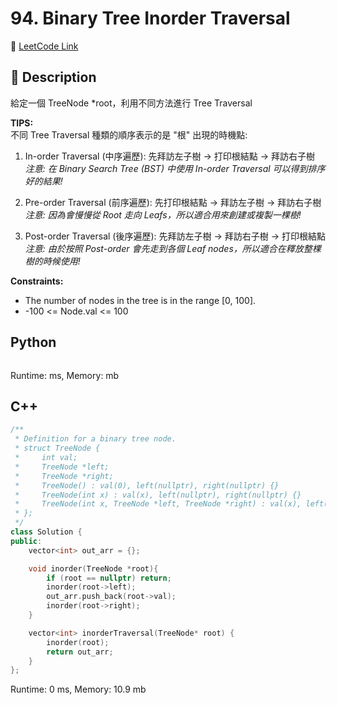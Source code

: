 # 94. Binary Tree Inorder Traversal

🔗 [LeetCode Link](https://leetcode.com/problems/binary-tree-inorder-traversal/description/)

## :beginner: Description

給定一個 TreeNode *root，利用不同方法進行 Tree Traversal

**TIPS:**  
不同 Tree Traversal 種類的順序表示的是 "根" 出現的時機點:

1. In-order Traversal (中序遍歷): 先拜訪左子樹 → 打印根結點 → 拜訪右子樹  
   *注意: 在 Binary Search Tree (BST) 中使用 In-order Traversal 可以得到排序好的結果!*

2. Pre-order Traversal (前序遍歷): 先打印根結點 → 拜訪左子樹 → 拜訪右子樹  
   *注意: 因為會慢慢從 Root 走向 Leafs，所以適合用來創建或複製一棵樹!*

3. Post-order Traversal (後序遍歷): 先拜訪左子樹 → 拜訪右子樹 → 打印根結點  
   *注意: 由於按照 Post-order 會先走到各個 Leaf nodes，所以適合在釋放整棵樹的時候使用!*

**Constraints:**  
* The number of nodes in the tree is in the range [0, 100].
* -100 <= Node.val <= 100

## Python 

```python

```
Runtime: ms, Memory: mb

## C++

```c++
/**
 * Definition for a binary tree node.
 * struct TreeNode {
 *     int val;
 *     TreeNode *left;
 *     TreeNode *right;
 *     TreeNode() : val(0), left(nullptr), right(nullptr) {}
 *     TreeNode(int x) : val(x), left(nullptr), right(nullptr) {}
 *     TreeNode(int x, TreeNode *left, TreeNode *right) : val(x), left(left), right(right) {}
 * };
 */
class Solution {
public:
    vector<int> out_arr = {};

    void inorder(TreeNode *root){
        if (root == nullptr) return;
        inorder(root->left);
        out_arr.push_back(root->val);
        inorder(root->right);
    }

    vector<int> inorderTraversal(TreeNode* root) {
        inorder(root);
        return out_arr;
    }
};
```
Runtime: 0 ms, Memory: 10.9 mb

